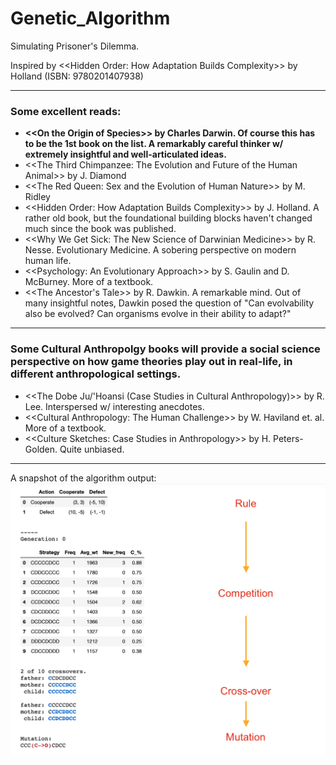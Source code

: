 # Genetic_Algorithm
Simulating Prisoner's Dilemma.

Inspired by &lt;&lt;Hidden Order: How Adaptation Builds Complexity&gt;&gt; by Holland (ISBN: 9780201407938)

<hr>

<h3>Some excellent reads:</h3>
<ul>
    <li><b>&lt;&lt;On the Origin of Species&gt;&gt; by Charles Darwin. Of course this has to be the 1st book on the list. A remarkably careful thinker w/ extremely insightful and well-articulated ideas.</b></li>
    <li>&lt;&lt;The Third Chimpanzee: The Evolution and Future of the Human Animal&gt;&gt; by J. Diamond</li>
    <li>&lt;&lt;The Red Queen: Sex and the Evolution of Human Nature&gt;&gt; by M. Ridley</li>
    <li>&lt;&lt;Hidden Order: How Adaptation Builds Complexity&gt;&gt; by J. Holland. A rather old book, but the foundational building blocks haven't changed much since the book was published.</li>
    <li>&lt;&lt;Why We Get Sick: The New Science of Darwinian Medicine&gt;&gt; by R. Nesse. Evolutionary Medicine. A sobering perspective on modern human life.</li>
    <li>&lt;&lt;Psychology: An Evolutionary Approach&gt;&gt; by S. Gaulin and D. McBurney. More of a textbook.</li>
    <li>&lt;&lt;The Ancestor's Tale&gt;&gt; by R. Dawkin. A remarkable mind. Out of many insightful notes, Dawkin posed the question of "Can evolvability also be evolved? Can organisms evolve in their ability to adapt?"</li>
</ul>

<hr>

<h3>Some Cultural Anthropolgy books will provide a social science perspective on how game theories play out in real-life, in different anthropological settings.</h3>
<ul>
    <li>&lt;&lt;The Dobe Ju/'Hoansi (Case Studies in Cultural Anthropology)&gt;&gt; by R. Lee. Interspersed w/ interesting anecdotes.</li>
    <li>&lt;&lt;Cultural Anthropology: The Human Challenge&gt;&gt; by W. Haviland et. al. More of a textbook.</li>
    <li>&lt;&lt;Culture Sketches: Case Studies in Anthropology&gt;&gt; by H. Peters-Golden. Quite unbiased.</li>
</ul>

<hr>

A snapshot of the algorithm output:
![An Evolutionary Snapshot](https://github.com/ZhongRabbit/Genetic_Algorithm/blob/master/Genetic_Algorithm_Snapshot.png)
